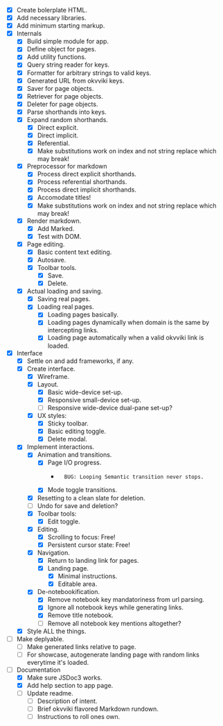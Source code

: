 - [x]   Create bolerplate HTML.
- [x]   Add necessary libraries.
- [x]   Add minimum starting markup.
- [x]   Internals
    - [x]   Build simple module for app.
    - [x]   Define object for pages.
    - [x]   Add utility functions.
    - [x]   Query string reader for keys.
    - [x]   Formatter for arbitrary strings to valid keys.
    - [x]   Generated URL from okvviki keys.
    - [x]   Saver for page objects.
    - [x]   Retriever for page objects.
    - [x]   Deleter for page objects.
    - [x]   Parse shorthands into keys.
    - [x]   Expand random shorthands.
        - [x]   Direct explicit.
        - [x]   Direct implicit.
        - [x]   Referential.
        - [x]   Make substitutions work on index and not string replace which may break!
    - [x]   Preprocessor for markdown
        - [x]   Process direct explicit shorthands.
        - [x]   Process referential shorthands.
        - [x]   Process direct implicit shorthands.
        - [x]   Accomodate titles!
        - [x]   Make substitutions work on index and not string replace which may break!
    - [x]   Render markdown.
        - [x]    Add Marked.
        - [x]    Test with DOM.
    - [x]   Page editing.
        - [x]   Basic content text editing.
        - [x]   Autosave.
        - [x]   Toolbar tools.
            - [x]   Save.
            - [x]   Delete.
    - [x]   Actual loading and saving.
        - [x]   Saving real pages.
        - [x]   Loading real pages.
            - [x]   Loading pages basically.
            - [x]   Loading pages dynamically when domain is the same by intercepting links.
            - [x]   Loading page automatically when a valid okvviki link is loaded.
- [x]   Interface
    - [x]   Settle on and add frameworks, if any.
    - [x]   Create interface.
        - [x] Wireframe.
        - [x] Layout.
            - [x]   Basic wide-device set-up.
            - [x]   Responsive small-device set-up.
            - [ ]   Responsive wide-device dual-pane set-up?
        - [x] UX styles:
            - [x]   Sticky toolbar.
            - [x]   Basic editing toggle.
            - [x]   Delete modal.
    - [x]   Implement interactions.
        - [x]   Animation and transitions.
            - [x]   Page I/O progress.
                -       BUG: Looping Semantic transition never stops.
            - [x]   Mode toggle transitions.
        - [x]   Resetting to a clean slate for deletion.
        - [ ]   Undo for save and deletion?
        - [x]   Toolbar tools:
            - [x]   Edit toggle.
        - [x]   Editing.
            - [x]   Scrolling to focus: Free!
            - [x]   Persistent cursor state: Free!
        - [x]   Navigation.
            - [x]   Return to landing link for pages.
            - [x]   Landing page.
                - [x]   Minimal instructions.
                - [x]   Editable area.
        - [x]   De-notebookification.
            - [x]   Remove notebook key mandatoriness from url parsing.
            - [x]   Ignore all notebook keys while generating links.
            - [x]   Remove title notebook.
            - [ ]   Remove all notebook key mentions altogether?
    - [x]   Style ALL the things.
- [ ]   Make deplyable.
    - [ ]   Make generated links relative to page.
    - [ ]   For showcase, autogenerate landing page with random links everytime it's loaded.
- [ ]   Documentation
    - [x]   Make sure JSDoc3 works.
    - [x]   Add help section to app page.
    - [ ]   Update readme.
        - [ ]   Description of intent.
        - [ ]   Brief okvviki flavored Markdown rundown.
        - [ ]   Instructions to roll ones own.
